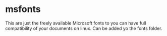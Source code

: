 # msfonts
This are just the freely available Microsoft fonts to you can have full compatibility of your documents on linux.
Can be added yo the fonts folder.
